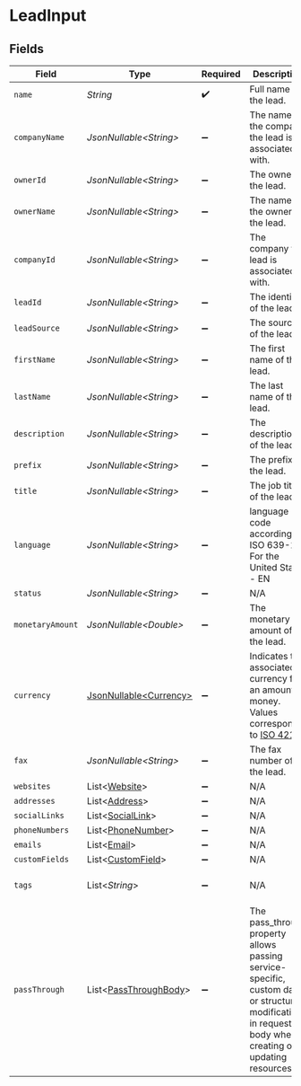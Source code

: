 # LeadInput


## Fields

| Field                                                                                                                                                   | Type                                                                                                                                                    | Required                                                                                                                                                | Description                                                                                                                                             | Example                                                                                                                                                 |
| ------------------------------------------------------------------------------------------------------------------------------------------------------- | ------------------------------------------------------------------------------------------------------------------------------------------------------- | ------------------------------------------------------------------------------------------------------------------------------------------------------- | ------------------------------------------------------------------------------------------------------------------------------------------------------- | ------------------------------------------------------------------------------------------------------------------------------------------------------- |
| `name`                                                                                                                                                  | *String*                                                                                                                                                | :heavy_check_mark:                                                                                                                                      | Full name of the lead.                                                                                                                                  | Elon Musk                                                                                                                                               |
| `companyName`                                                                                                                                           | *JsonNullable\<String>*                                                                                                                                 | :heavy_minus_sign:                                                                                                                                      | The name of the company the lead is associated with.                                                                                                    | Spacex                                                                                                                                                  |
| `ownerId`                                                                                                                                               | *JsonNullable\<String>*                                                                                                                                 | :heavy_minus_sign:                                                                                                                                      | The owner of the lead.                                                                                                                                  | 54321                                                                                                                                                   |
| `ownerName`                                                                                                                                             | *JsonNullable\<String>*                                                                                                                                 | :heavy_minus_sign:                                                                                                                                      | The name of the owner of the lead.                                                                                                                      | John Doe                                                                                                                                                |
| `companyId`                                                                                                                                             | *JsonNullable\<String>*                                                                                                                                 | :heavy_minus_sign:                                                                                                                                      | The company the lead is associated with.                                                                                                                | 2                                                                                                                                                       |
| `leadId`                                                                                                                                                | *JsonNullable\<String>*                                                                                                                                 | :heavy_minus_sign:                                                                                                                                      | The identifier of the lead.                                                                                                                             | 2                                                                                                                                                       |
| `leadSource`                                                                                                                                            | *JsonNullable\<String>*                                                                                                                                 | :heavy_minus_sign:                                                                                                                                      | The source of the lead.                                                                                                                                 | Cold Call                                                                                                                                               |
| `firstName`                                                                                                                                             | *JsonNullable\<String>*                                                                                                                                 | :heavy_minus_sign:                                                                                                                                      | The first name of the lead.                                                                                                                             | Elon                                                                                                                                                    |
| `lastName`                                                                                                                                              | *JsonNullable\<String>*                                                                                                                                 | :heavy_minus_sign:                                                                                                                                      | The last name of the lead.                                                                                                                              | Musk                                                                                                                                                    |
| `description`                                                                                                                                           | *JsonNullable\<String>*                                                                                                                                 | :heavy_minus_sign:                                                                                                                                      | The description of the lead.                                                                                                                            | A thinker                                                                                                                                               |
| `prefix`                                                                                                                                                | *JsonNullable\<String>*                                                                                                                                 | :heavy_minus_sign:                                                                                                                                      | The prefix of the lead.                                                                                                                                 | Sir                                                                                                                                                     |
| `title`                                                                                                                                                 | *JsonNullable\<String>*                                                                                                                                 | :heavy_minus_sign:                                                                                                                                      | The job title of the lead.                                                                                                                              | CEO                                                                                                                                                     |
| `language`                                                                                                                                              | *JsonNullable\<String>*                                                                                                                                 | :heavy_minus_sign:                                                                                                                                      | language code according to ISO 639-1. For the United States - EN                                                                                        | EN                                                                                                                                                      |
| `status`                                                                                                                                                | *JsonNullable\<String>*                                                                                                                                 | :heavy_minus_sign:                                                                                                                                      | N/A                                                                                                                                                     | New                                                                                                                                                     |
| `monetaryAmount`                                                                                                                                        | *JsonNullable\<Double>*                                                                                                                                 | :heavy_minus_sign:                                                                                                                                      | The monetary amount of the lead.                                                                                                                        | 75000                                                                                                                                                   |
| `currency`                                                                                                                                              | [JsonNullable\<Currency>](../../models/components/Currency.md)                                                                                          | :heavy_minus_sign:                                                                                                                                      | Indicates the associated currency for an amount of money. Values correspond to [ISO 4217](https://en.wikipedia.org/wiki/ISO_4217).                      | USD                                                                                                                                                     |
| `fax`                                                                                                                                                   | *JsonNullable\<String>*                                                                                                                                 | :heavy_minus_sign:                                                                                                                                      | The fax number of the lead.                                                                                                                             | +12129876543                                                                                                                                            |
| `websites`                                                                                                                                              | List\<[Website](../../models/components/Website.md)>                                                                                                    | :heavy_minus_sign:                                                                                                                                      | N/A                                                                                                                                                     |                                                                                                                                                         |
| `addresses`                                                                                                                                             | List\<[Address](../../models/components/Address.md)>                                                                                                    | :heavy_minus_sign:                                                                                                                                      | N/A                                                                                                                                                     |                                                                                                                                                         |
| `socialLinks`                                                                                                                                           | List\<[SocialLink](../../models/components/SocialLink.md)>                                                                                              | :heavy_minus_sign:                                                                                                                                      | N/A                                                                                                                                                     |                                                                                                                                                         |
| `phoneNumbers`                                                                                                                                          | List\<[PhoneNumber](../../models/components/PhoneNumber.md)>                                                                                            | :heavy_minus_sign:                                                                                                                                      | N/A                                                                                                                                                     |                                                                                                                                                         |
| `emails`                                                                                                                                                | List\<[Email](../../models/components/Email.md)>                                                                                                        | :heavy_minus_sign:                                                                                                                                      | N/A                                                                                                                                                     |                                                                                                                                                         |
| `customFields`                                                                                                                                          | List\<[CustomField](../../models/components/CustomField.md)>                                                                                            | :heavy_minus_sign:                                                                                                                                      | N/A                                                                                                                                                     |                                                                                                                                                         |
| `tags`                                                                                                                                                  | List\<*String*>                                                                                                                                         | :heavy_minus_sign:                                                                                                                                      | N/A                                                                                                                                                     | [<br/>"New"<br/>]                                                                                                                                       |
| `passThrough`                                                                                                                                           | List\<[PassThroughBody](../../models/components/PassThroughBody.md)>                                                                                    | :heavy_minus_sign:                                                                                                                                      | The pass_through property allows passing service-specific, custom data or structured modifications in request body when creating or updating resources. |                                                                                                                                                         |